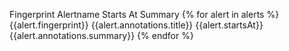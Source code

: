 Fingerprint               Alertname                                Starts At                Summary
{% for alert in alerts %}
{{alert.fingerprint}} {{alert.annotations.title}} {{alert.startsAt}}  {{alert.annotations.summary}}
{% endfor %}
